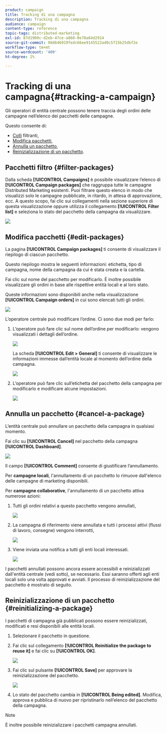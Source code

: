 ```yaml
---
product: campaign
title: Tracking di una campagna
description: Tracking di una campagna
audience: campaign
content-type: reference
topic-tags: distributed-marketing
exl-id: 87d1909c-d2eb-47ce-a860-0e78a64d2914
source-git-commit: 98d646919fedc66ee9145522ad0c5f15b25dbf2e
workflow-type: tm+mt
source-wordcount: '409'
ht-degree: 2%

---
```


# Tracking di una campagna{#tracking-a-campaign}

Gli operatori di entità centrale possono tenere traccia degli ordini delle campagne nell’elenco dei pacchetti delle campagne.

Questo consente di:

* [Colli](#filter-packages) filtranti,
* [Modifica pacchetti](#edit-packages),
* [Annulla un pacchetto](#cancel-a-package),
* [Reinizializzazione di un pacchetto](#reinitializing-a-package).

## Pacchetti filtro {#filter-packages}

Dalla scheda **[!UICONTROL Campaigns]** è possibile visualizzare l’elenco di **[!UICONTROL Campaign packages]** che raggruppa tutte le campagne Distributed Marketing esistenti. Puoi filtrare questo elenco in modo che visualizzi solo le campagne pubblicate, in ritardo, in attesa di approvazione, ecc. A questo scopo, fai clic sui collegamenti nella sezione superiore di questa visualizzazione oppure utilizza il collegamento **[!UICONTROL Filter list]** e seleziona lo stato del pacchetto della campagna da visualizzare.

![](assets/mkg_dist_catalog_filter.png)

## Modifica pacchetti {#edit-packages}

La pagina **[!UICONTROL Campaign packages]** ti consente di visualizzare il riepilogo di ciascun pacchetto.

Questo riepilogo mostra le seguenti informazioni: etichetta, tipo di campagna, nome della campagna da cui è stata creata e la cartella.

Fai clic sul nome del pacchetto per modificarlo. È inoltre possibile visualizzare gli ordini in base alle rispettive entità locali e al loro stato.

Queste informazioni sono disponibili anche nella visualizzazione **[!UICONTROL Campaign orders]** in cui sono elencati tutti gli ordini.

![](assets/mkg_dist_catalog_op_command_details.png)

L’operatore centrale può modificare l’ordine. Ci sono due modi per farlo:

1. L’operatore può fare clic sul nome dell’ordine per modificarlo: vengono visualizzati i dettagli dell’ordine.

   ![](assets/mkg_dist_catalog_op_command_edit1.png)

   La scheda **[!UICONTROL Edit > General]** ti consente di visualizzare le informazioni immesse dall’entità locale al momento dell’ordine della campagna.

   ![](assets/mkg_dist_catalog_op_command_edit1a.png)

1. L’operatore può fare clic sull’etichetta del pacchetto della campagna per modificarlo e modificare alcune impostazioni.

   ![](assets/mkg_dist_catalog_op_command_edit2.png)

## Annulla un pacchetto {#cancel-a-package}

L’entità centrale può annullare un pacchetto della campagna in qualsiasi momento.

Fai clic su **[!UICONTROL Cancel]** nel pacchetto della campagna **[!UICONTROL Dashboard]**.

![](assets/mkg_dist_cancel_op_from_dashboard.png)

Il campo **[!UICONTROL Comment]** consente di giustificare l’annullamento.

Per **campagne locali**, l&#39;annullamento di un pacchetto lo rimuove dall&#39;elenco delle campagne di marketing disponibili.

Per **campagne collaborative**, l&#39;annullamento di un pacchetto attiva numerose azioni:

1. Tutti gli ordini relativi a questo pacchetto vengono annullati,

   ![](assets/mkg_dist_mutual_op_cancelled.png)

1. La campagna di riferimento viene annullata e tutti i processi attivi (flussi di lavoro, consegne) vengono interrotti,

   ![](assets/mkg_dist_mutual_op_cancelled1.png)

1. Viene inviata una notifica a tutti gli enti locali interessati.

   ![](assets/mkg_dist_mutual_op_cancelled2.png)

I pacchetti annullati possono ancora essere accessibili e reinizializzati dall&#39;entità centrale (vedi sotto), se necessario. Essi saranno offerti agli enti locali solo una volta approvati e avviati. Il processo di reinizializzazione del pacchetto è mostrato di seguito.

## Reinizializzazione di un pacchetto {#reinitializing-a-package}

I pacchetti di campagna già pubblicati possono essere reinizializzati, modificati e resi disponibili alle entità locali.

1. Selezionare il pacchetto in questione.
1. Fai clic sul collegamento **[!UICONTROL Reinitialize the package to reuse it]** e fai clic su **[!UICONTROL OK]**.

   ![](assets/mkg_dist_mutual_op_reinit.png)

1. Fai clic sul pulsante **[!UICONTROL Save]** per approvare la reinizializzazione del pacchetto.

   ![](assets/mkg_dist_mutual_op_reinit2.png)

1. Lo stato del pacchetto cambia in **[!UICONTROL Being edited]**. Modifica, approva e pubblica di nuovo per ripristinarlo nell’elenco del pacchetto della campagna.

>[!NOTE]
>
>È inoltre possibile reinizializzare i pacchetti campagna annullati.
